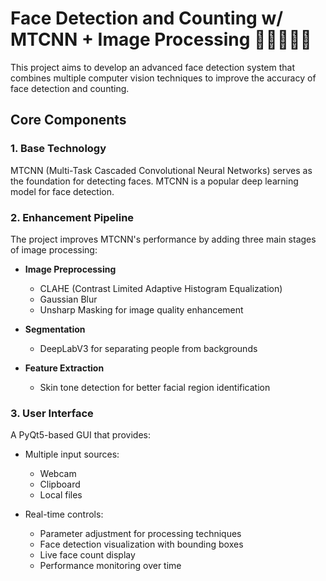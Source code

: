 # Face Detection and Counting w/ MTCNN + Image Processing 👨‍👩‍👧‍👦🧮

This project aims to develop an advanced face detection system that combines multiple computer vision techniques to improve the accuracy of face detection and counting.

## Core Components

### 1. Base Technology
MTCNN (Multi-Task Cascaded Convolutional Neural Networks) serves as the foundation for detecting faces. MTCNN is a popular deep learning model for face detection.

### 2. Enhancement Pipeline
The project improves MTCNN's performance by adding three main stages of image processing:

- **Image Preprocessing**
  - CLAHE (Contrast Limited Adaptive Histogram Equalization)
  - Gaussian Blur
  - Unsharp Masking for image quality enhancement

- **Segmentation**
  - DeepLabV3 for separating people from backgrounds

- **Feature Extraction**
  - Skin tone detection for better facial region identification

### 3. User Interface
A PyQt5-based GUI that provides:

- Multiple input sources:
  - Webcam
  - Clipboard
  - Local files

- Real-time controls:
  - Parameter adjustment for processing techniques
  - Face detection visualization with bounding boxes
  - Live face count display
  - Performance monitoring over time
